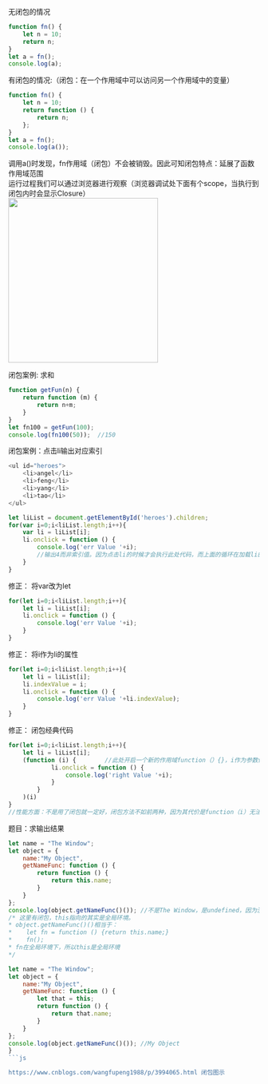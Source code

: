 无闭包的情况
```js
function fn() {
    let n = 10;
    return n;
}
let a = fn();
console.log(a);
```

有闭包的情况:（闭包：在一个作用域中可以访问另一个作用域中的变量）
```js
function fn() {
    let n = 10;
    return function () {
        return n;
    };
}
let a = fn();
console.log(a());
```
调用a()时发现，fn作用域（闭包）不会被销毁。因此可知闭包特点：延展了函数作用域范围    
运行过程我们可以通过浏览器进行观察（浏览器调试处下面有个scope，当执行到闭包内时会显示Closure）   
<img src="https://img-blog.csdnimg.cn/20190627154625633.png?x-oss-process=image/watermark,type_ZmFuZ3poZW5naGVpdGk,shadow_10,text_aHR0cHM6Ly9ibG9nLmNzZG4ubmV0L3dlaXhpbl80MzMyMjIwOA==,size_16,color_FFFFFF,t_70" width="300" height="330">
       
闭包案例: 求和
```js
function getFun(n) {
    return function (m) {
        return n+m;
    }
}
let fn100 = getFun(100);
console.log(fn100(50));  //150
```


闭包案例：点击li输出对应索引
```js
<ul id="heroes">
    <li>angel</li>
    <li>feng</li>
    <li>yang</li>
    <li>tao</li>
</ul>

let liList = document.getElementById('heroes').children;
for(var i=0;i<liList.length;i++){
    var li = liList[i];
    li.onclick = function () {
        console.log('err Value '+i);   
        //输出4而非索引值。因为点击li的时候才会执行此处代码，而上面的循环在加载li的时候早就执行完了。所以执行此处代码的时候i已经是4了
    }
}
```
修正： 将var改为let
```js
for(let i=0;i<liList.length;i++){
    let li = liList[i];
    li.onclick = function () {
        console.log('err Value '+i);
    }
}
```
修正： 将i作为li的属性
```js
for(let i=0;i<liList.length;i++){
    let li = liList[i];
    li.indexValue = i;
    li.onclick = function () {
        console.log('err Value '+li.indexValue);
    }
}
```
修正： 闭包经典代码
```js
for(let i=0;i<liList.length;i++){
    let li = liList[i];
    (function (i) {        //此处开启一个新的作用域function（）{}，i作为参数传进去，这个function是一个自执行函数
            li.onclick = function () {
                console.log('right Value '+i);
            }
        }
    )(i)
}
//性能方面：不是用了闭包就一定好，闭包方法不如前两种，因为其代价是function（i）无法及时回收,性能降低
```

题目：求输出结果
```js
let name = "The Window";
let object = {
    name:"My Object",
    getNameFunc: function () {
        return function () {
            return this.name;
        }
    }
};
console.log(object.getNameFunc()()); //不是The Window，是undefined，因为没有window.name/global.name
/* 这里有闭包，this指向的其实是全局环境。
* object.getNameFunc()()相当于：
*    let fn = function () {return this.name;}
*    fn();
* fn在全局环境下，所以this是全局环境
*/

let name = "The Window";
let object = {
    name:"My Object",
    getNameFunc: function () {
        let that = this;
        return function () {
            return that.name;
        }
    }
};
console.log(object.getNameFunc()()); //My Object
}
```js

https://www.cnblogs.com/wangfupeng1988/p/3994065.html 闭包图示